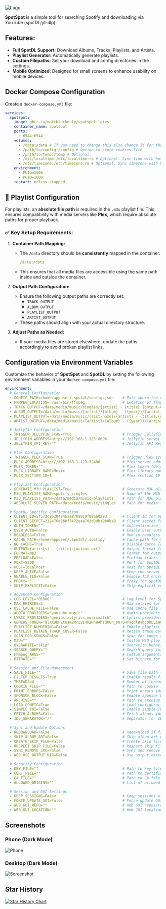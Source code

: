 ![Logo](spotspot/static/spotspot.png)


**SpotSpot** is a simple tool for searching Spotify and downloading via YouTube (spotDL/yt-dlp).


## Features:

- **Full SpotDL Support:** Download Albums, Tracks, Playlists, and Artists.
- **Playlist Generator:** Automatically generate playlists.
- **Custom Filepaths:**  Set your download and config directories in the settings.
- **Mobile Optimized:**  Designed for small screens to enhance usability on mobile devices.


## Docker Compose Configuration

Create a `docker-compose.yml` file:

```yaml
services:
  spotspot:
    image: ghcr.io/mattblackonly/spotspot:latest
    container_name: spotspot
    ports:
      - 6544:6544
    volumes:
      - /data:/data # If you need to change this also change it for the TRACK_OUTPUT, ALBUM_OUTPUT, PLAYLIST_OUTPUT, ARTIST_OUTPUT
      - /path/to/config:/config # Option to store cookies file
      - /path/to/temp:/temp # Optional.
      - /etc/localtime:/etc/localtime:ro # Optional. Sync time with host.
      - /etc/timezone:/etc/timezone:ro # Optional. Sync timezone with host.
    environment:
      - PUID=1000
      - PGID=1000
    restart: unless-stopped
```


## 🎵 Playlist Configuration  

For playlists, an **absolute file path** is required in the `.m3u` playlist file. This ensures compatibility with media servers like **Plex**, which require absolute paths for proper playback.  

### ✅ Key Setup Requirements:  
1. **Container Path Mapping:**  
   - The `/data` directory should be **consistently** mapped in the container:  
     ```yml
     /data:/data
     ```
   - This ensures that all media files are accessible using the same path inside and outside the container.  

2. **Output Path Configuration:**  
   - Ensure the following output paths are correctly set:  
     - `TRACK_OUTPUT`  
     - `ALBUM_OUTPUT`  
     - `PLAYLIST_OUTPUT`  
     - `ARTIST_OUTPUT`  
   - These paths should align with your actual directory structure.  

3. **Adjust Paths as Needed:**  
   - If your media files are stored elsewhere, update the paths accordingly to avoid broken playlist links.  


## Configuration via Environment Variables

Customize the behavior of **SpotSpot** and **SpotDL** by setting the following environment variables in your `docker-compose.yml` file:

```yaml
environment:
  # General Configuration
  - CONFIG_PATH=/home/appuser/.spotdl/config.json    # Path where the config file will be saved (Windows default: D:/config.json, Linux default: /home/appuser/.spotdl/config.json)
  - FFMPEG_LOCATION= /usr/bin/ffmpeg                 # Location of ffmpeg executable (Windows default: D:/, Linux default: /usr/bin/ffmpeg)
  - TRACK_OUTPUT=/data/media/music/singles/{artist} - {title}.{output-ext}                      # Format for saving individual tracks (default: {artist} - {title}.{output-ext})
  - ALBUM_OUTPUT=/data/media/music/{artist}/{album} - ({year})/{artist} - {title}.{output-ext}  # Format for saving albums (default: {artist}/{album}/{artist} - {title}.{output-ext})
  - PLAYLIST_OUTPUT=/data/media/music/{list-name}/{artist} - {title}.{output-ext}               # Format for saving playlists (default: {list-name}/{artist} - {title}.{output-ext})
  - ARTIST_OUTPUT=/data/media/music/{artist}/{album} - ({year})/{artist} - {title}.{output-ext} # Format for saving artist albums (default: {artist}/{album}/{artist} - {title}.{output-ext})

  # Jellyfin Configuration
  - TRIGGER_JELLYFIN_SCAN=True                       # Trigger Jellyfin scan after download (default: True)
  - JELLYFIN_ADDRESS=http://192.168.1.123:8096       # Jellyfin server address (default: http://192.168.1.123:8096)
  - JELLYFIN_API_KEY=""                              # Jellyfin API Key (default: None)

  # Plex Configuration
  - TRIGGER_PLEX_SCAN=True                           # Trigger Plex scan after download (default: True)
  - PLEX_ADDRESS=http://192.168.1.123:32400          # Plex server address (default: http://192.168.1.123:32400)
  - PLEX_TOKEN=""                                    # Plex token (default: None)
  - PLEX_LIBRARY_NAME=Music                          # Plex library name (default: Music)
  - PLEX_SECTION_ID=1                                # Plex section ID (default: 1)

  # Playlist Configuration
  - GENERATE_M3U_PLAYLIST=True                       # Generate M3U playlist after download (default: True)
  - M3U_PLAYLIST_NAME=spotify_singles                # Name of the M3U playlist (default: spotify_singles)
  - M3U_PLAYLIST_PATH=/data/media/music/playlists    # Path for M3U playlist (default: /data/media/music/playlists)
  - ABSOLUTE_SERVER_PATH=/data/media/music/singles   # Path for media files (default: /data/media/music/singles)

  # SpotDL Specific Configuration
  - CLIENT_ID=5f573c9620494bae87890c0f08a60293       # Client ID for SpotDL (default: 5f573c9620494bae87890c0f08a60293)
  - CLIENT_SECRET=212476d9b0f3472eaa762d90b19b0ba8   # Client secret for SpotDL (default: 212476d9b0f3472eaa762d90b19b0ba8)
  - AUTH_TOKEN=""                                    # Authentication token for SpotDL (default: None)
  - USER_AUTH=False                                  # Enable user authentication (default: False)
  - HEADLESS=False                                   # Run in headless mode (default: False)
  - CACHE_PATH=/home/appuser/.spotdl/.spotipy        # Cache path for SpotDL (default: /home/appuser/.spotdl/.spotipy)
  - NO_CACHE=True                                    # Disable cache (default: True)
  - OUTPUT={artists} - {title}.{output-ext}          # Output format for downloaded tracks (default: {artists} - {title}.{output-ext})
  - FORMAT=mp3                                       # Format for output file (default: mp3)
  - PRELOAD=False                                    # Preload tracks (default: False)
  - PORT=8800                                        # Port for SpotDL service (default: 8800)
  - HOST=localhost                                   # Host for SpotDL service (default: localhost)
  - KEEP_ALIVE=False                                 # Keep the server alive (default: False)
  - ENABLE_TLS=False                                 # Enable TLS encryption (default: False)
  - PROXY=""                                         # Proxy for SpotDL (default: None)
  - SKIP_EXPLICIT=False                              # Skip explicit content (default: False)

  # Advanced Configuration
  - LOG_LEVEL="DEBUG"                                # Log level for SpotDL (default: DEBUG)
  - MAX_RETRIES=3                                    # Max retries for SpotDL requests (default: 3)
  - USE_CACHE_FILE=False                             # Use cache file (default: False)
  - AUDIO_PROVIDERS="youtube-music"                  # Audio providers for SpotDL (default: youtube-music)
  - LYRIC_PROVIDERS="genius,azlyrics,musixmatch"     # Lyrics providers (default: genius, azlyrics, musixmatch)
  - GENIUS_TOKEN="alXXDbPZtK1m2RrZ8I4k2Hn8Ahsd0Gh_o076HYvcdlBvmc0ULL1H8Z8xRlew5qaG"  # Genius API token
  - PLAYLIST_NUMBERING=False                         # Enable playlist numbering (default: False)
  - PLAYLIST_RETAIN_TRACK_COVER=False                # Retain track covers in playlist (default: False)
  - SCAN_FOR_SONGS=False                             # Scan for songs after download (default: False)
  - M3U=""                                           # Custom M3U playlist (default: None)
  - OVERWRITE="skip"                                 # Overwrite behavior (default: skip)
  - SEARCH_QUERY=""                                  # Search query for track (default: None)
  - FFmpeg_ARGS=""                                   # Custom arguments for ffmpeg (default: None)
  - BITRATE=""                                       # Set bitrate for downloads (default: None)

  # Session and File Management
  - SAVE_FILE=""                                     # Save file path (default: None)
  - FILTER_RESULTS=True                              # Enable result filtering (default: True)
  - THREADS=4                                        # Number of threads to use for downloads (default: 4)
  - COOKIE_FILE=""                                   # Path to cookie file (default: None, e.g /config/cookies.txt)
  - PRINT_ERRORS=False                               # Print errors (default: False)
  - SPONSOR_BLOCK=False                              # Enable sponsor block (default: False)
  - ARCHIVE=""                                       # Path to archive (default: None)
  - LOAD_CONFIG=True                                 # Load configuration (default: True)
  - SIMPLE_TUI=False                                 # Enable simple TUI (default: False)
  - FETCH_ALBUMS=False                               # Fetch albums (default: False)
  - ID3_SEPARATOR="/"                                # Separator for ID3 tags (default: /)

  # Sync and Update Options
  - REDOWNLOAD=False                                 # Redownload if file exists (default: False)
  - SKIP_ALBUM_ART=False                             # Skip album art download (default: False)
  - CREATE_SKIP_FILE=False                           # Create skip file (default: False)
  - RESPECT_SKIP_FILE=False                          # Respect skip file (default: False)
  - SYNC_REMOVE_LRC=False                            # Sync and remove LRC files (default: False)
  - WEB_USE_OUTPUT_DIR=False                         # Use output directory in web (default: False)

  # Security Configuration
  - KEY_FILE=""                                      # Path to key file (default: None)
  - CERT_FILE=""                                     # Path to certificate file (default: None)
  - CA_FILE=""                                       # Path to CA file (default: None)
  - ALLOWED_ORIGINS=""                               # List of allowed origins (default: None)

  # Session and GUI Settings
  - KEEP_SESSIONS=False                              # Keep sessions alive (default: False)
  - FORCE_UPDATE_GUI=False                           # Force update GUI (default: False)
  - WEB_GUI_REPO=""                                  # Web GUI repository (default: None)
  - WEB_GUI_LOCATION=""                              # Web GUI location (default: None)
```

## Screenshots

### Phone (Dark Mode)

![Phone](spotspot/static/phone-screenshot.png)



### Desktop (Dark Mode)

![Screenshot](spotspot/static/screenshot.png)


## Star History

<a href="https://star-history.com/#mattblackonly/spotspot&Date">
 <picture>
   <source media="(prefers-color-scheme: dark)" srcset="https://api.star-history.com/svg?repos=mattblackonly/spotspot&type=Date&theme=dark" />
   <source media="(prefers-color-scheme: light)" srcset="https://api.star-history.com/svg?repos=mattblackonly/spotspot&type=Date" />
   <img alt="Star History Chart" src="https://api.star-history.com/svg?repos=mattblackonly/spotspot&type=Date" />
 </picture>
</a>